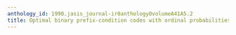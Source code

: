 ```yaml
---
anthology_id: 1990.jasis_journal-ir0anthology0volumeA41A5.2
title: Optimal binary prefix-condition codes with ordinal probabilities
---
```

